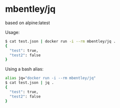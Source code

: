 mbentley/jq
===========

based on alpine:latest

Usage:

```bash
$ cat test.json | docker run -i --rm mbentley/jq .
{
  "test": true,
  "test2": false
}
```

Using a bash alias:

```bash
alias jq="docker run -i --rm mbentley/jq"
$ cat test.json | jq .
{
  "test": true,
  "test2": false
}
```
